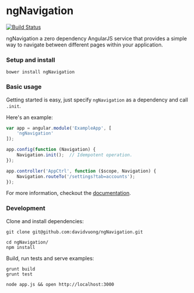 # ngNavigation
[![Build Status](https://travis-ci.org/davidvuong/ngNavigation.svg?branch=master)](https://travis-ci.org/davidvuong/ngNavigation)

ngNavigation a zero dependency AngularJS service that provides a simple way to navigate between different pages within your application.

### Setup and install

```
bower install ngNavigation
```

### Basic usage

Getting started is easy, just specify `ngNavigation` as a dependency and call `.init`.

Here's an example:

```js
var app = angular.module('ExampleApp', [
    'ngNavigation'
]);

app.config(function (Navigation) {
    Navigation.init();  // Idempotent operation.
});

app.controller('AppCtrl', function ($scope, Navigation) {
    Navigation.routeTo('/settings?tab=accounts');
});
```

For more information, checkout the [documentation](https://github.com/davidvuong/ngNavigation/wiki/_documentation).

### Development

Clone and install dependencies:

```
git clone git@github.com:davidvuong/ngNavigation.git

cd ngNavigation/
npm install
```

Build, run tests and serve examples:

```
grunt build
grunt test

node app.js && open http://localhost:3000
```
